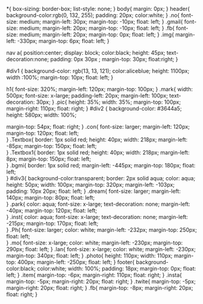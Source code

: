*{
    box-sizing: border-box;
    list-style: none;
}
body{
    margin: 0px;
}
header{
    background-color:rgb(0, 132, 255);
    padding: 20px;
    color:white;
}
.no{
    font-size: medium;
    margin-left: 30px;
    margin-top: -10px;
    float: left;
}
.gmail{
    font-size: medium;
    margin-left: 20px;
    margin-top: -10px;
    float: left;
}
.fb{
    font-size: medium;
    margin-left: 20px;
    margin-top: 0px;
    float: left;
}
.img{
    margin-left: -330px;
    margin-top: 6px;
    float: left;
}

nav a{
    position:center;
    display: block;
    color:black;
  height: 45px;
    text-decoration:none;
    padding: 0px 30px ;
    margin-top: 30px;
    float:right;
}

#div1 {
    background-color: rgb(13, 13, 121);
    color:aliceblue;
    height: 1100px;
    width :100%;
    margin-top: 10px;
    float: left;
}

h1{
    font-size: 320%;
    margin-left: 120px;
    margin-top: 100px;
}
.mark{
    width: 500px;
    font-size: x-large;
    padding-left: 20px;
    margin-left: 100px;
    text-decoration: 30px;
}
.pic{
    height: 35%;
    width: 35%;
    margin-top: 100px;
    margin-right: 110px;
    float: right;
}
#div2 {
background-color: #3644a5;
height: 580px;
width: 100%;

margin-top: 54px;
float: right;
}
.con{
    font-size: larger;
    margin-left: 120px;
    margin-top: 120px;
    float: left;  
}
.Textbox{
    border: 1px solid red;
    height: 40px;
    width: 218px;
    margin-left: -85px;
    margin-top: 150px;
    float: left;  
}
.Textbox1{
    border: 1px solid red;
    height: 40px;
    width: 218px;
    margin-left: 8px;
    margin-top: 150px;
    float: left;  
}
.bgmi{
    border: 1px solid red;
    margin-left: -445px;
    margin-top: 180px;
    float: left;    
}
#div3{
    background-color:transparent;
    border: 2px solid aqua;
    color: aqua;
    height: 50px;
    width: 100px;
    margin-top: 320px;
    margin-left: -103px;
    padding: 10px 20px;
    float: left;
}
.dream{
    font-size: larger;
    margin-left: 140px;
    margin-top: 80px;
    float: left;  
}
.park{
    color: aqua;
    font-size: x-large;
    text-decoration: none;
    margin-left: -40px;
    margin-top: 120px;
    float: left;  
}
.inst{
    color: aqua;
    font-size: x-large;
    text-decoration: none;
    margin-left: -215px;
    margin-top: 170px;
    float: left;  
}
.Ph{
    font-size: larger;
    color: white;
    margin-left: -232px;
    margin-top: 250px;
    float: left;  
}
.mo{
    font-size: x-large;
    color: white;
    margin-left: -230px;
    margin-top: 290px;
    float: left;
}
.lan{
    font-size: x-large;
    color: white;
    margin-left: -230px;
    margin-top: 340px;
    float: left;
}
.photo{
    height: 110px;
    width: 110px;
    margin-top: 400px;
    margin-left: -250px;
    float: left;
}
footer{
    background-color:black;
    color:white;
    width: 100%;
    padding: 18px;
    margin-top: 0px;
    float: left;
}
.item{
    margin-top: -6px;
    margin-right: 110px;
    float: right;
}
.insta{
    margin-top: -5px;
    margin-right: 20px;
    float: right;
}
.twite{
    margin-top: -5px;
    margin-right: 20px;
    float: right;
}
.fb{
    margin-top: -8px;
    margin-right: 20px;
    float: right; 
}

